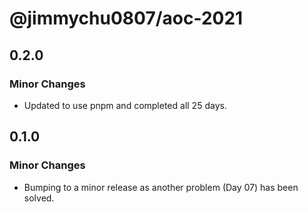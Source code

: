 # @jimmychu0807/aoc-2021

## 0.2.0

### Minor Changes

- Updated to use pnpm and completed all 25 days.

## 0.1.0

### Minor Changes

- Bumping to a minor release as another problem (Day 07) has been solved.
